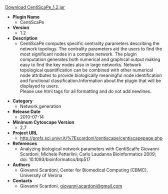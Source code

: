 <a href="CentiScaPe_1.2.jar">Download CentiScaPe_1.2.jar</a>

* __Plugin Name__
  * CentiScaPe
* __Version__
  * 1.2
* __Description__
  * CentiScaPe computes specific centrality parameters describing the network topology. The centrality parameters aid the users to find the most significant nodes in a complex network. The plugin computation generates both numerical and graphical output making easy to find the key nodes also in large networks. Network topological quantification can be combined with other numerical node attributes to provide biologically meaningful node identification and functional classification.Information about the plugin that will be displayed to users.<br>Please use html tags for all formatting and do not add newlines.<p>
* __Category__
  * Network generation
* __Release Date__
  * 2010-07-14
* __Minimum Cytoscape Version__
  * 2.7
* __Project URL__
  * http://profs.sci.univr.it/%7Escardoni/centiscape/centiscapepage.php
* __References__
  * Analyzing biological network parameters with CentiScaPe Giovanni Scardoni; Michele Petterlini; Carlo Laudanna Bioinformatics 2009; doi: 10.1093/bioinformatics/btp517 
* __Authors__
  * Giovanni Scardoni,  Center for Biomedical Computing (CBMC), University of Verona
* __Contacts__
  * Giovanni Scardoni, giovanni.scardoni@gmail.com
